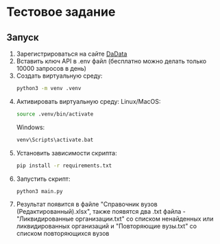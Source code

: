 # Тестовое задание
## Запуск
1. Зарегистрироваться на сайте [DaData](https://dadata.ru/)
2. Вставить ключ API в .env файл (бесплатно можно делать только 10000 запросов в день)
3. Создать виртуальную среду:
   ```bash
   python3 -m venv .venv
   ```
4. Активировать виртуальную среду:
   Linux/MacOS:
   ```bash
   source .venv/bin/activate
   ```
   Windows:
   ```bash
   venv\Scripts\activate.bat
   ```
5. Установить зависимости скрипта:
   ```bash
   pip install -r requirements.txt
   ```
6. Запустить скрипт:
   ```bash
   python3 main.py
   ```
7. Результат появится в файле "Справочник вузов (Редактированный).xlsx", также появятся два .txt файла - "Ликвидированные организации.txt" со списком ненайденных или ликвидированных организаций и "Повторяющие вузы.txt" со списком повторяющихся вузов
